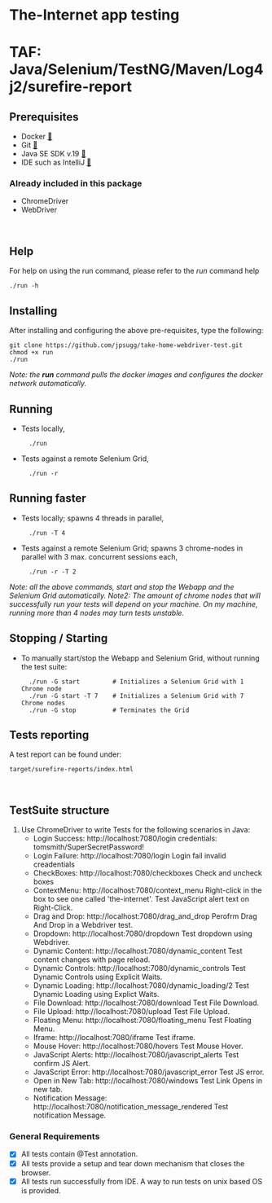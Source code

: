 # The-Internet app testing
# TAF: Java/Selenium/TestNG/Maven/Log4j2/surefire-report

## Prerequisites
- Docker  [:link:](https://www.docker.com/products/docker-desktop/)
- Git  [:link:](https://github.com/git-guides/install-git)
- Java SE SDK v.19  [:link:](https://www.oracle.com/java/technologies/downloads/#java19)
- IDE such as IntelliJ  [:link:](https://www.jetbrains.com/idea/download/)
### Already included in this package
- ChromeDriver
- WebDriver
<br>

## Help
For help on using the run command, please refer to the _run_ command help
```
./run -h
```

## Installing
After installing and configuring the above pre-requisites, type the following:
```
git clone https://github.com/jpsugg/take-home-webdriver-test.git
chmod +x run
./run
```
_Note: the __run__ command pulls the docker images and configures the docker network automatically._
<br>

## Running
* Tests locally,

        ./run
* Tests against a remote Selenium Grid,

        ./run -r 

## Running faster
* Tests locally; spawns 4 threads in parallel,

        ./run -T 4
* Tests against a remote Selenium Grid; spawns 3 chrome-nodes in parallel with 3 max. concurrent sessions each,

        ./run -r -T 2

_Note: all the above commands, start and stop the Webapp and the Selenium Grid automatically._
_Note2: The amount of chrome nodes that will successfully run your tests will depend on your machine. On my machine, running more than 4 nodes may turn tests unstable._
<br>

## Stopping / Starting
* To manually start/stop the Webapp and Selenium Grid, without running the test suite:

        ./run -G start         # Initializes a Selenium Grid with 1 Chrome node
        ./run -G start -T 7    # Initializes a Selenium Grid with 7 Chrome nodes
        ./run -G stop          # Terminates the Grid

## Tests reporting
A test report can be found under:  
```
target/surefire-reports/index.html
```
<br>

## TestSuite structure
1. Use ChromeDriver to write Tests for the following scenarios in Java:
    * Login Success: http://localhost:7080/login credentials: tomsmith/SuperSecretPassword!
    + Login Failure: http://localhost:7080/login Login fail invalid creadentials
    - CheckBoxes: http://localhost:7080/checkboxes Check and uncheck boxes
    * ContextMenu: http://localhost:7080/context_menu Right-click in the box to see one called 'the-internet'. Test JavaScript alert text on Right-Click.
    + Drag and Drop: http://localhost:7080/drag_and_drop Perofrm Drag And Drop in a Webdriver test.
    - Dropdown: http://localhost:7080/dropdown Test dropdown using Webdriver.
    * Dynamic Content: http://localhost:7080/dynamic_content Test content changes with page reload.
    + Dynamic Controls: http://localhost:7080/dynamic_controls Test Dynamic Controls using Explicit Waits.
    - Dynamic Loading: http://localhost:7080/dynamic_loading/2 Test Dynamic Loading using Explict Waits.
    * File Download: http://localhost:7080/download Test File Download.
    + File Upload: http://localhost:7080/upload Test File Upload.
    - Floating Menu: http://localhost:7080/floating_menu Test Floating Menu.
    * Iframe: http://localhost:7080/iframe Test iframe.
    + Mouse Hover: http://localhost:7080/hovers Test Mouse Hover.
    - JavaScript Alerts: http://localhost:7080/javascript_alerts Test confirm JS Alert.
    * JavaScript Error: http://localhost:7080/javascript_error Test JS error.
    + Open in New Tab: http://localhost:7080/windows Test Link Opens in new tab.
    - Notification Message: http://localhost:7080/notification_message_rendered Test notification Message.

### General Requirements
- [X] All tests contain @Test annotation.
- [X] All tests provide a setup and tear down mechanism that closes the browser.
- [X] All tests run successfully from IDE. A way to run tests on unix based OS is provided.
